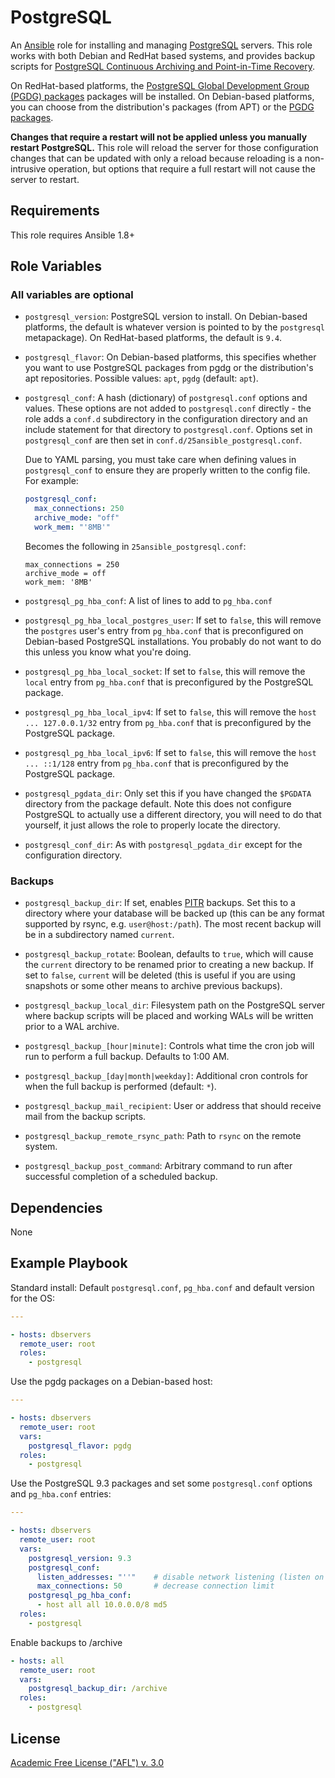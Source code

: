 PostgreSQL
==========

An [Ansible][ansible] role for installing and managing [PostgreSQL][postgresql]
servers. This role works with both Debian and RedHat based systems, and
provides backup scripts for [PostgreSQL Continuous Archiving and Point-in-Time
Recovery][postgresql_pitr].

On RedHat-based platforms, the [PostgreSQL Global Development Group (PGDG)
packages][pgdg_yum] packages will be installed. On Debian-based platforms, you
can choose from the distribution's packages (from APT) or the [PGDG
packages][pgdg_apt].

[ansible]: http://www.ansible.com/
[postgresql]: http://www.postgresql.org/
[postgresql_pitr]: http://www.postgresql.org/docs/9.4/static/continuous-archiving.html
[pgdg_yum]: http://yum.postgresql.org/
[pgdg_apt]: http://apt.postgresql.org/

**Changes that require a restart will not be applied unless you manually
restart PostgreSQL.** This role will reload the server for those configuration
changes that can be updated with only a reload because reloading is a
non-intrusive operation, but options that require a full restart will not cause
the server to restart.

Requirements
------------

This role requires Ansible 1.8+

Role Variables
--------------

### All variables are optional ###

- `postgresql_version`: PostgreSQL version to install. On Debian-based
  platforms, the default is whatever version is pointed to by the `postgresql`
  metapackage). On RedHat-based platforms, the default is `9.4`.

- `postgresql_flavor`: On Debian-based platforms, this specifies whether you
  want to use PostgreSQL packages from pgdg or the distribution's apt
  repositories. Possible values: `apt`, `pgdg` (default: `apt`).

- `postgresql_conf`: A hash (dictionary) of `postgresql.conf` options and
  values. These options are not added to `postgresql.conf` directly - the role
  adds a `conf.d` subdirectory in the configuration directory and an include
  statement for that directory to `postgresql.conf`. Options set in
  `postgresql_conf` are then set in `conf.d/25ansible_postgresql.conf`.

  Due to YAML parsing, you must take care when defining values in
  `postgresql_conf` to ensure they are properly written to the config file. For
  example:

  ```yaml
  postgresql_conf:
    max_connections: 250
    archive_mode: "off"
    work_mem: "'8MB'"
  ```

  Becomes the following in `25ansible_postgresql.conf`:

  ```
  max_connections = 250
  archive_mode = off
  work_mem: '8MB'
  ```

- `postgresql_pg_hba_conf`: A list of lines to add to `pg_hba.conf`

- `postgresql_pg_hba_local_postgres_user`: If set to `false`, this will remove
  the `postgres` user's entry from `pg_hba.conf` that is preconfigured on
  Debian-based PostgreSQL installations. You probably do not want to do this
  unless you know what you're doing.

- `postgresql_pg_hba_local_socket`: If set to `false`, this will remove the
  `local` entry from `pg_hba.conf` that is preconfigured by the PostgreSQL
  package.

- `postgresql_pg_hba_local_ipv4`: If set to `false`, this will remove the `host
  ... 127.0.0.1/32` entry from `pg_hba.conf` that is preconfigured by the
  PostgreSQL package.

- `postgresql_pg_hba_local_ipv6`: If set to `false`, this will remove the `host
  ... ::1/128` entry from `pg_hba.conf` that is preconfigured by the PostgreSQL
  package.

- `postgresql_pgdata_dir`: Only set this if you have changed the `$PGDATA`
  directory from the package default. Note this does not configure PostgreSQL
  to actually use a different directory, you will need to do that yourself, it
  just allows the role to properly locate the directory.

- `postgresql_conf_dir`: As with `postgresql_pgdata_dir` except for the
  configuration directory.

### Backups ###

- `postgresql_backup_dir`: If set, enables [PITR][postgresql_pitr] backups. Set
  this to a directory where your database will be backed up (this can be any
  format supported by rsync, e.g. `user@host:/path`). The most recent backup
  will be in a subdirectory named `current`.

- `postgresql_backup_rotate`: Boolean, defaults to `true`, which will cause the
  `current` directory to be renamed prior to creating a new backup. If set to
  `false`, `current` will be deleted (this is useful if you are using snapshots
  or some other means to archive previous backups).

- `postgresql_backup_local_dir`: Filesystem path on the PostgreSQL server where
  backup scripts will be placed and working WALs will be written prior to a WAL
  archive.

- `postgresql_backup_[hour|minute]`: Controls what time the cron job will run
  to perform a full backup. Defaults to 1:00 AM.

- `postgresql_backup_[day|month|weekday]`: Additional cron controls for when
  the full backup is performed (default: `*`).

- `postgresql_backup_mail_recipient`: User or address that should receive mail
  from the backup scripts.

- `postgresql_backup_remote_rsync_path`: Path to `rsync` on the remote system.

- `postgresql_backup_post_command`: Arbitrary command to run after successful
  completion of a scheduled backup.

Dependencies
------------

None

Example Playbook
----------------

Standard install: Default `postgresql.conf`, `pg_hba.conf` and default version
for the OS:

```yaml
---

- hosts: dbservers
  remote_user: root
  roles:
    - postgresql
```

Use the pgdg packages on a Debian-based host:

```yaml
---

- hosts: dbservers
  remote_user: root
  vars:
    postgresql_flavor: pgdg
  roles:
    - postgresql
```

Use the PostgreSQL 9.3 packages and set some `postgresql.conf` options and
`pg_hba.conf` entries:

```yaml
---

- hosts: dbservers
  remote_user: root
  vars:
    postgresql_version: 9.3
    postgresql_conf:
      listen_addresses: "''"    # disable network listening (listen on unix socket only)
      max_connections: 50       # decrease connection limit
    postgresql_pg_hba_conf:
      - host all all 10.0.0.0/8 md5
  roles:
    - postgresql
```

Enable backups to /archive

```yaml
- hosts: all
  remote_user: root
  vars:
    postgresql_backup_dir: /archive
  roles:
    - postgresql
```

License
-------

[Academic Free License ("AFL") v. 3.0][afl]

[afl]: http://opensource.org/licenses/AFL-3.0


